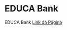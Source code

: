 # EDUCA Bank
 EDUCA Bank
 <a href="https://vericci.github.io/EDUCA-Bank/educa.html">Link da Página</a>
              
